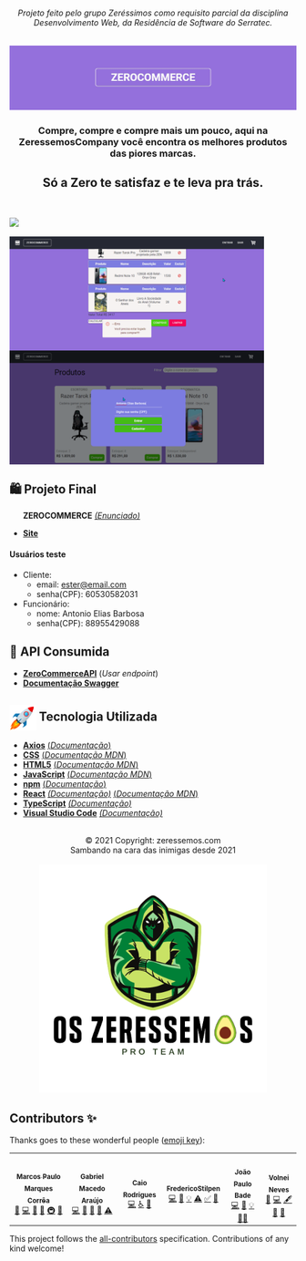 <div align="center">
<i><h6>Projeto feito pelo grupo Zeréssimos como requisito parcial da disciplina Desenvolvimento Web, da Residência de Software do Serratec.</h6></i>
</div>

![](./public/assets/readme/top-logo-readme.jpg)
<!-- ALL-CONTRIBUTORS-BADGE:START - Do not remove or modify this section -->
<!--[![All Contributors](https://img.shields.io/badge/all_contributors-6-orange.svg?style=flat-square)](#contributors-)-->
<!-- ALL-CONTRIBUTORS-BADGE:END -->
  <p>
    <h3  align="center">
    Compre, compre e compre mais um pouco, aqui na ZeressemosCompany você encontra os melhores produtos das piores marcas.
    </h3>
  </p>
  <p>
    <h2 align="center">
    Só a Zero te satisfaz e te leva pra trás.
    </h2>
  </p> 
  </br>

![](./public/assets/gif/visaoGeral.gif)

<img height="200px" align="center" src="./public/assets/gif/loginCliente.gif">
<img height="200px" align="center" src="./public/assets/gif/loginFuncionario.gif">
<br> 

## 🛍️    Projeto Final
&nbsp;&nbsp;&nbsp;&nbsp;&nbsp;&nbsp;**ZEROCOMMERCE**    [*(Enunciado)*](./public/assets/readme/enunciadoProjetoFinal.pdf)
 * [**Site**](https://zerocommerce-web.herokuapp.com/)

#### Usuários teste
* Cliente:
  - email: ester@email.com
  - senha(CPF): 60530582031
* Funcionário:
  - nome: Antonio Elias Barbosa
  - senha(CPF): 88955429088

## 🍃    API Consumida
 * [**ZeroCommerceAPI**](https://api-zerocommerce.herokuapp.com/)    (*Usar endpoint*)
 * [**Documentação Swagger**](https://api-zerocommerce.herokuapp.com/swagger-ui.html)

## <img height="45px" align="center" src="./public/assets/readme/stockrocketgif.gif">    Tecnologia Utilizada
- [**Axios**](https://www.npmjs.com/package/react-axios)    [(*Documentação*)](https://www.npmjs.com/package/react-axios)
- [**CSS**](https://www.w3.org/Style/CSS/)    [(*Documentação MDN*)](https://developer.mozilla.org/en-US/docs/Web/CSS/Reference)
- [**HTML5**](https://html.spec.whatwg.org/)    [(*Documentação MDN*)](https://developer.mozilla.org/pt-BR/docs/Web/HTML)
- [**JavaScript**](https://www.javascript.com/)    [(*Documentação MDN*)](https://developer.mozilla.org/pt-BR/docs/Web/JavaScript)
- [**npm**](https://www.npmjs.com/)    [(*Documentação*)](https://docs.npmjs.com/)
- [**React**](https://pt-br.reactjs.org/)    [*(Documentação)*](https://pt-br.reactjs.org/docs/getting-started.html)    [(*Documentação MDN*)](https://developer.mozilla.org/pt-BR/docs/Learn/Tools_and_testing/Client-side_JavaScript_frameworks/React_getting_started)
- [**TypeScript**](https://www.typescriptlang.org/)    [*(Documentação)*](https://www.typescriptlang.org/docs/)
- [**Visual Studio Code**](https://code.visualstudio.com/)    [*(Documentação)*](https://code.visualstudio.com/docs)
<br> 
<div align="center">
© 2021 Copyright: zeressemos.com
</div>
<div align="center">
Sambando na cara das inimigas desde 2021
</div>
</br>
<div align="center">
  <img height="400px" src="./public/assets/readme/osZeressemosProTeam.png"> 
</div>

## Contributors ✨
Thanks goes to these wonderful people ([emoji key](https://allcontributors.org/docs/en/emoji-key)):

<!-- ALL-CONTRIBUTORS-LIST:START - Do not remove or modify this section -->
<!-- prettier-ignore-start -->
<!-- markdownlint-disable -->
<table>
  <tr>
    <td align="center"><a href="http://linktr.ee/marcos_barker"><img src="https://avatars.githubusercontent.com/u/57602117?v=4?s=100" width="100px;" alt=""/><br /><sub><b>Marcos Paulo Marques Corrêa </b></sub></a><br /><a href="https://github.com/OsZeressemos/zeroCommerce/issues?q=author%3Amarcosbarker" title="Bug reports">🐛</a> <a href="https://github.com/OsZeressemos/zeroCommerce/commits?author=marcosbarker" title="Code">💻</a> <a href="https://github.com/OsZeressemos/zeroCommerce/commits?author=marcosbarker" title="Documentation">📖</a> <a href="#tool-marcosbarker" title="Tools">🔧</a> <a href="#infra-marcosbarker" title="Infrastructure (Hosting, Build-Tools, etc)">🚇</a> <a href="#userTesting-marcosbarker" title="User Testing">📓</a></td>
    <td align="center"><a href="https://www.linkedin.com/in/gabriel-macedo-ara%C3%BAjo-951603165/"><img src="https://avatars.githubusercontent.com/u/79328112?v=4?s=100" width="100px;" alt=""/><br /><sub><b>Gabriel Macedo Araújo</b></sub></a><br /><a href="https://github.com/OsZeressemos/zeroCommerce/commits?author=M4G1Ck" title="Code">💻</a> <a href="#design-M4G1Ck" title="Design">🎨</a> <a href="#ideas-M4G1Ck" title="Ideas, Planning, & Feedback">🤔</a> <a href="#maintenance-M4G1Ck" title="Maintenance">🚧</a> <a href="https://github.com/OsZeressemos/zeroCommerce/commits?author=M4G1Ck" title="Tests">⚠️</a></td>
    <td align="center"><a href="https://github.com/raiocodrigues"><img src="https://avatars.githubusercontent.com/u/82115790?v=4?s=100" width="100px;" alt=""/><br /><sub><b>Caio Rodrigues</b></sub></a><br /><a href="https://github.com/OsZeressemos/zeroCommerce/commits?author=raiocodrigues" title="Code">💻</a> <a href="#a11y-raiocodrigues" title="Accessibility">️️️️♿️</a> <a href="#data-raiocodrigues" title="Data">🔣</a></td>
    <td align="center"><a href="https://github.com/FredericoStilpen"><img src="https://avatars.githubusercontent.com/u/82114348?v=4?s=100" width="100px;" alt=""/><br /><sub><b>FredericoStilpen</b></sub></a><br /><a href="https://github.com/OsZeressemos/zeroCommerce/commits?author=FredericoStilpen" title="Code">💻</a> <a href="https://github.com/OsZeressemos/zeroCommerce/commits?author=FredericoStilpen" title="Documentation">📖</a> <a href="#example-FredericoStilpen" title="Examples">💡</a> <a href="https://github.com/OsZeressemos/zeroCommerce/commits?author=FredericoStilpen" title="Tests">⚠️</a> <a href="#tutorial-FredericoStilpen" title="Tutorials">✅</a> <a href="#ideas-FredericoStilpen" title="Ideas, Planning, & Feedback">🤔</a></td>
    <td align="center"><a href="https://github.com/JpBade"><img src="https://avatars.githubusercontent.com/u/82114843?v=4?s=100" width="100px;" alt=""/><br /><sub><b>João Paulo Bade</b></sub></a><br /><a href="https://github.com/OsZeressemos/zeroCommerce/commits?author=JpBade" title="Code">💻</a> <a href="#ideas-JpBade" title="Ideas, Planning, & Feedback">🤔</a> <a href="#example-JpBade" title="Examples">💡</a> <a href="#mentoring-JpBade" title="Mentoring">🧑‍🏫</a></td>
    <td align="center"><a href="http://linktr.ee/volneineves"><img src="https://avatars.githubusercontent.com/u/82004090?v=4?s=100" width="100px;" alt=""/><br /><sub><b>Volnei Neves</b></sub></a><br /><a href="https://github.com/OsZeressemos/zeroCommerce/issues?q=author%3AVolneineves" title="Bug reports">🐛</a> <a href="https://github.com/OsZeressemos/zeroCommerce/commits?author=Volneineves" title="Code">💻</a> <a href="#content-Volneineves" title="Content">🖋</a> <a href="https://github.com/OsZeressemos/zeroCommerce/commits?author=Volneineves" title="Documentation">📖</a> <a href="#projectManagement-Volneineves" title="Project Management">📆</a></td>
  </tr>
</table>

<!-- markdownlint-restore -->
<!-- prettier-ignore-end -->

<!-- ALL-CONTRIBUTORS-LIST:END -->

This project follows the [all-contributors](https://github.com/all-contributors/all-contributors) specification. Contributions of any kind welcome!